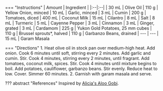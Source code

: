 === "Instructions"
    | Amount | Ingredient |
    |:--|:--|
    | 30 mL  | Olive Oil
    | 110 g  | Yellow Onion, minced
    | 10 mL  | Garlic, minced
    | 3 mL   | Cumin
    | 200 g  | Tomatoes, diced
    | 400 mL | Coconut Milk
    | 15 mL  | Cilantro
    | 8 mL   | Salt
    | 8 mL   | Turmeric
    | 5 mL   | Cayenne Pepper
    | 3 mL   | Cinnamon
    | 3 mL   | Ginger, grated
    | 3 mL   | Cardamom
    | 225 g  | Yukon Gold Potatoes, 25 mm cubes
    | 110 g  | Brussel sprouts*, halved
    | 110 g  | Garbanzo Beans, drained
    | ---    | ---
    | 15 mL  | Garam Masala

=== "Directions"
    1. Heat olive oil in stock pan over medium-high heat. Add onion. Cook 6 minutes until soft, stirring every 2 minutes. Add garlic and cumin. Stir. Cook 4 minutes, stirring every 2 minutes, until fragrant. Add tomatoes, coconut milk, spices. Stir. Cook 4 minutes until mixture begins to boil. Add potatoes, cauliflower, garbanzo beans. Stir evenly. Reduce heat to low. Cover. Simmer 60 minutes.
    2. Garnish with garam masala and serve.

??? abstract "References"
    Inspired by [Alicia's Aloo Gobi](https://www.allrecipes.com/recipe/151997/alicias-aloo-gobi/).

